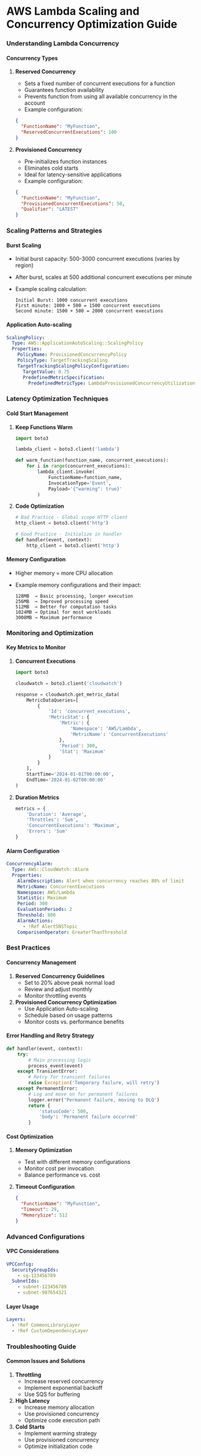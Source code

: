 # AWS Lambda Scaling and Concurrency Optimization Guide

### Understanding Lambda Concurrency

#### Concurrency Types

1.  **Reserved Concurrency**

    * Sets a fixed number of concurrent executions for a function
    * Guarantees function availability
    * Prevents function from using all available concurrency in the account
    * Example configuration:

    ```json
    {
      "FunctionName": "MyFunction",
      "ReservedConcurrentExecutions": 100
    }
    ```
2.  **Provisioned Concurrency**

    * Pre-initializes function instances
    * Eliminates cold starts
    * Ideal for latency-sensitive applications
    * Example configuration:

    ```json
    {
      "FunctionName": "MyFunction",
      "ProvisionedConcurrentExecutions": 50,
      "Qualifier": "LATEST"
    }
    ```

### Scaling Patterns and Strategies

#### Burst Scaling

* Initial burst capacity: 500-3000 concurrent executions (varies by region)
* After burst, scales at 500 additional concurrent executions per minute
*   Example scaling calculation:

    ```
    Initial Burst: 1000 concurrent executions
    First minute: 1000 + 500 = 1500 concurrent executions
    Second minute: 1500 + 500 = 2000 concurrent executions
    ```

#### Application Auto-scaling

```yaml
ScalingPolicy:
  Type: AWS::ApplicationAutoScaling::ScalingPolicy
  Properties:
    PolicyName: ProvisionedConcurrencyPolicy
    PolicyType: TargetTrackingScaling
    TargetTrackingScalingPolicyConfiguration:
      TargetValue: 0.75
      PredefinedMetricSpecification:
        PredefinedMetricType: LambdaProvisionedConcurrencyUtilization
```

### Latency Optimization Techniques

#### Cold Start Management

1.  **Keep Functions Warm**

    ```python
    import boto3

    lambda_client = boto3.client('lambda')

    def warm_function(function_name, concurrent_executions):
        for i in range(concurrent_executions):
            lambda_client.invoke(
                FunctionName=function_name,
                InvocationType='Event',
                Payload='{"warming": true}'
            )
    ```
2.  **Code Optimization**

    ```python
    # Bad Practice - Global scope HTTP client
    http_client = boto3.client('http')

    # Good Practice - Initialize in handler
    def handler(event, context):
        http_client = boto3.client('http')
    ```

#### Memory Configuration

* Higher memory = more CPU allocation
*   Example memory configurations and their impact:

    ```
    128MB  → Basic processing, longer execution
    256MB  → Improved processing speed
    512MB  → Better for computation tasks
    1024MB → Optimal for most workloads
    3008MB → Maximum performance
    ```

### Monitoring and Optimization

#### Key Metrics to Monitor

1.  **Concurrent Executions**

    ```python
    import boto3

    cloudwatch = boto3.client('cloudwatch')

    response = cloudwatch.get_metric_data(
        MetricDataQueries=[
            {
                'Id': 'concurrent_executions',
                'MetricStat': {
                    'Metric': {
                        'Namespace': 'AWS/Lambda',
                        'MetricName': 'ConcurrentExecutions'
                    },
                    'Period': 300,
                    'Stat': 'Maximum'
                }
            }
        ],
        StartTime='2024-01-01T00:00:00',
        EndTime='2024-01-02T00:00:00'
    )
    ```
2.  **Duration Metrics**

    ```python
    metrics = {
        'Duration': 'Average',
        'Throttles': 'Sum',
        'ConcurrentExecutions': 'Maximum',
        'Errors': 'Sum'
    }
    ```

#### Alarm Configuration

```yaml
ConcurrencyAlarm:
  Type: AWS::CloudWatch::Alarm
  Properties:
    AlarmDescription: Alert when concurrency reaches 80% of limit
    MetricName: ConcurrentExecutions
    Namespace: AWS/Lambda
    Statistic: Maximum
    Period: 300
    EvaluationPeriods: 2
    Threshold: 800
    AlarmActions: 
      - !Ref AlertSNSTopic
    ComparisonOperator: GreaterThanThreshold
```

### Best Practices

#### Concurrency Management

1. **Reserved Concurrency Guidelines**
   * Set to 20% above peak normal load
   * Review and adjust monthly
   * Monitor throttling events
2. **Provisioned Concurrency Optimization**
   * Use Application Auto-scaling
   * Schedule based on usage patterns
   * Monitor costs vs. performance benefits

#### Error Handling and Retry Strategy

```python
def handler(event, context):
    try:
        # Main processing logic
        process_event(event)
    except TransientError:
        # Retry for transient failures
        raise Exception('Temporary failure, will retry')
    except PermanentError:
        # Log and move on for permanent failures
        logger.error('Permanent failure, moving to DLQ')
        return {
            'statusCode': 500,
            'body': 'Permanent failure occurred'
        }
```

#### Cost Optimization

1. **Memory Optimization**
   * Test with different memory configurations
   * Monitor cost per invocation
   * Balance performance vs. cost
2.  **Timeout Configuration**

    ```json
    {
      "FunctionName": "MyFunction",
      "Timeout": 29,
      "MemorySize": 512
    }
    ```

### Advanced Configurations

#### VPC Considerations

```yaml
VPCConfig:
  SecurityGroupIds:
    - sg-123456789
  SubnetIds:
    - subnet-123456789
    - subnet-987654321
```

#### Layer Usage

```yaml
Layers:
  - !Ref CommonLibraryLayer
  - !Ref CustomDependencyLayer
```

### Troubleshooting Guide

#### Common Issues and Solutions

1. **Throttling**
   * Increase reserved concurrency
   * Implement exponential backoff
   * Use SQS for buffering
2. **High Latency**
   * Increase memory allocation
   * Use provisioned concurrency
   * Optimize code execution path
3. **Cold Starts**
   * Implement warming strategy
   * Use provisioned concurrency
   * Optimize initialization code
